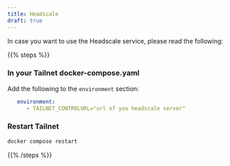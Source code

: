 ```yaml
---
title: Headscale
draft: true
---
```


In case you want to use the Headscale service, please read the following:

{{% steps %}}

### In your Tailnet docker-compose.yaml

Add the following to the `environment` section:

```yaml docker-compose.yml
   environment:
      - TAILNET_CONTROLURL="url of you headscale server"
```

### Restart Tailnet

```bash
docker compose restart
```

{{% /steps %}}
